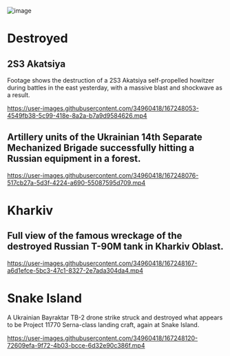 
![image](https://user-images.githubusercontent.com/34960418/167248146-123831d6-f2db-48e3-99f0-abea5f13f313.png)


# Destroyed

## 2S3 Akatsiya

Footage shows the destruction of a 2S3 Akatsiya self-propelled howitzer during battles in the east yesterday, with a massive blast and shockwave as a result.

https://user-images.githubusercontent.com/34960418/167248053-4549fb38-5c99-418e-8a2a-b7a9d9584626.mp4


## Artillery units of the Ukrainian 14th Separate Mechanized Brigade successfully hitting a Russian equipment in a forest.

https://user-images.githubusercontent.com/34960418/167248076-517cb27a-5d3f-4224-a690-55087595d709.mp4


# Kharkiv

## Full view of the famous wreckage of the destroyed Russian T-90M tank in Kharkiv Oblast.

https://user-images.githubusercontent.com/34960418/167248167-a6d1efce-5bc3-47c1-8327-2e7ada304da4.mp4




# Snake Island

A Ukrainian Bayraktar TB-2 drone strike struck and destroyed what appears to be Project 11770 Serna-class landing craft, again at Snake Island.

https://user-images.githubusercontent.com/34960418/167248120-72609efa-9f72-4b03-bcce-6d32e90c386f.mp4

